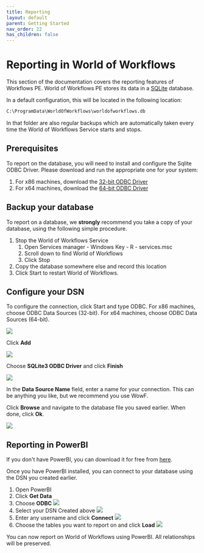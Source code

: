 ```yaml
---
title: Reporting
layout: default
parent: Getting Started
nav_order: 22
has_children: false
---
```


# Reporting in World of Workflows

This section of the documentation covers the reporting features of Workflows PE. World of Workflows PE stores its data in a [SQLite](https://www.sqlite.org/index.html) database.

In a default configuration, this will be located in the following location:

```cmd
C:\ProgramData\WorldOfWorkflows\worldofworkflows.db
```

In that folder are also regular backups which are automatically taken every time the World of Workflows Service starts and stops.

## Prerequisites

To report on the database, you will need to install and configure the Sqlite ODBC Driver. Please download and run the appropriate one for your system:

1. For x86 machines, download the [32-bit ODBC Driver](sqliteodbc.exe)
2. For x64 machines, download the [64-bit ODBC Driver](sqliteodbc64.exe)

## Backup your database
To report on a database, we **strongly** recommend you take a copy of your database, using the following simple procedure.

1. Stop the World of Workflows Service
   1. Open Services manager - Windows Key - R - services.msc
   2. Scroll down to find World of Workflows
   3. Click Stop
2. Copy the database somewhere else and record this location
3. Click Start to restart World of Workflows.

## Configure your DSN
To configure the connection, click Start and type ODBC. For x86 machines, choose ODBC Data Sources (32-bit). For x64 machines, choose ODBC Data Sources (64-bit).

![](../images/2023-02-17-17-04-11.png)

Click **Add**

![](../images/2023-02-17-17-04-43.png)

Choose **SQLite3 ODBC Driver** and click **Finish**

![](../images/2023-02-17-17-05-34.png)

In the **Data Source Name** field, enter a name for your connection. This can be anything you like, but we recommend you use WowF.

Click **Browse** and navigate to the database file you saved earlier. When done, click **Ok**.

![](../images/2023-02-17-17-06-31.png)

## Reporting in PowerBI
If you don't have PowerBI, you can download it for free from [here](https://powerbi.microsoft.com/en-us/desktop/).

Once you have PowerBI installed, you can connect to your database using the DSN you created earlier.

1. Open PowerBI
2. Click **Get Data**
3. Choose **ODBC**
   ![](../images/2023-02-17-17-08-34.png)
4. Select your DSN Created above
   ![](../images/2023-02-17-17-09-17.png)
5. Enter any username and click **Connect**
   ![](../images/2023-02-17-17-10-09.png)
6. Choose the tables you want to report on and click **Load**
   ![](../images/2023-02-17-17-10-42.png)

You can now report on World of Workflows using PowerBI. All relationships will be preserved.


